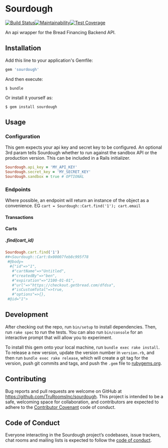 # Sourdough
[![Build Status](https://travis-ci.com/TruRooms/sourdough.svg?branch=master)](https://travis-ci.com/TruRooms/sourdough)[![Maintainability](https://api.codeclimate.com/v1/badges/34681a541f847ea541af/maintainability)](https://codeclimate.com/github/TruRooms/sourdough/maintainability)[![Test Coverage](https://api.codeclimate.com/v1/badges/34681a541f847ea541af/test_coverage)](https://codeclimate.com/github/TruRooms/sourdough/test_coverage)

An api wrapper for the Bread Financing Backend API.

## Installation

Add this line to your application's Gemfile:

```ruby
gem 'sourdough'
```

And then execute:

    $ bundle

Or install it yourself as:

    $ gem install sourdough

## Usage

### Configuration

This gem expects your api key and secret key to be configured. An optional 3rd param tells Sourdough whether to run against the sandbox API or the production version. This can be included in a Rails initializer.
```ruby
Sourdough.api_key = 'MY_API_KEY'
Sourdough.secret_key = 'MY_SECRET_KEY'
Sourdough.sandbox = true # OPTIONAL
```

### Endpoints

Where possible, an endpoint will return an instance of the object as a convenience. EG `cart = Sourdough::Cart.find('1'); cart.email`

#### Transactions

#### Carts

##### .find(cart_id)
```ruby
Sourdough.cart.find('1')
##<Sourdough::Cart:0x00007feb8c995f78
 #@body=
  #{"id"=>"1",
   #"cartName"=>"Untitled",
   #"createdBy"=>"ben",
   #"expiration"=>"2100-01-01",
   #"url"=>"https://checkout.getbread.com/dfdsa",
   #"isCustomTotal"=>true,
   #"options"=>{},
 #@id="1">
```

## Development

After checking out the repo, run `bin/setup` to install dependencies. Then, run `rake spec` to run the tests. You can also run `bin/console` for an interactive prompt that will allow you to experiment.

To install this gem onto your local machine, run `bundle exec rake install`. To release a new version, update the version number in `version.rb`, and then run `bundle exec rake release`, which will create a git tag for the version, push git commits and tags, and push the `.gem` file to [rubygems.org](https://rubygems.org).

## Contributing

Bug reports and pull requests are welcome on GitHub at https://github.com/TruRoomsInc/sourdough. This project is intended to be a safe, welcoming space for collaboration, and contributors are expected to adhere to the [Contributor Covenant](http://contributor-covenant.org) code of conduct.

## Code of Conduct

Everyone interacting in the Sourdough project’s codebases, issue trackers, chat rooms and mailing lists is expected to follow the [code of conduct](https://github.com/TruRoomsInc/sourdough/blob/master/CODE_OF_CONDUCT.md).
